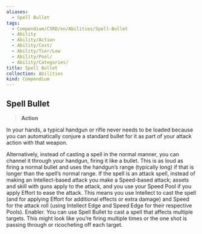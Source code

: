 ```yaml
---
aliases:
  - Spell Bullet
tags:
  - Compendium/CSRD/en/Abilities/Spell-Bullet
  - Ability
  - Ability/Action
  - Ability/Cost/
  - Ability/Tier/Low
  - Ability/Pool/
  - Ability/Categories/
title: Spell Bullet
collection: Abilities
kind: Compendium
---
```

## Spell Bullet  
>**Action**  
  
In your hands, a typical handgun or rifle never needs to be loaded because you can automatically conjure a standard bullet for it as part of your attack action with that weapon.

Alternatively, instead of casting a spell in the normal manner, you can channel it through your handgun, firing it like a bullet. This is as loud as firing a normal bullet and uses the handgun’s range (typically long) if that is longer than the spell’s normal range. If the spell is an attack spell, instead of making an Intellect-based attack you make a Speed-based attack; assets and skill with guns apply to the attack, and you use your Speed Pool if you apply Effort to ease the attack. This means you use Intellect to cast the spell (and for applying Effort for additional effects or extra damage) and Speed for the attack roll (using Intellect Edge and Speed Edge for their respective Pools). Enabler.
You can use Spell Bullet to cast a spell that affects multiple targets. This might look like you’re firing multiple times or the one shot is passing through or ricocheting off each target.
